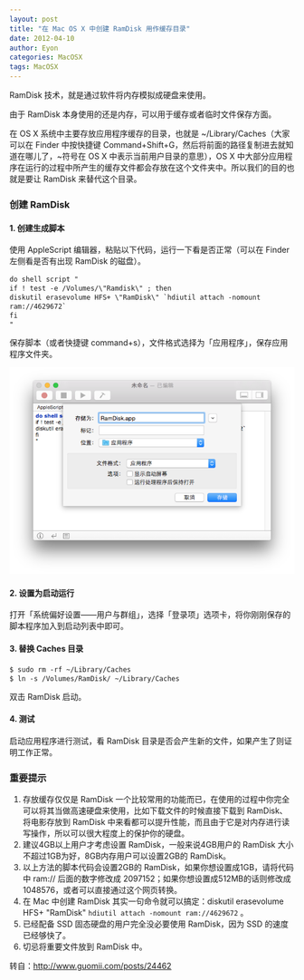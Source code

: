 ```yaml
---
layout: post
title: "在 Mac OS X 中创建 RamDisk 用作缓存目录"
date: 2012-04-10
author: Eyon
categories: MacOSX
tags: MacOSX
---
```



RamDisk 技术，就是通过软件将内存模拟成硬盘来使用。

由于 RamDisk 本身使用的还是内存，可以用于缓存或者临时文件保存方面。

在 OS X 系统中主要存放应用程序缓存的目录，也就是 ~/Library/Caches（大家可以在 Finder 中按快捷键 Command+Shift+G，然后将前面的路径复制进去就知道在哪儿了，~符号在 OS X 中表示当前用户目录的意思），OS X 中大部分应用程序在运行的过程中所产生的缓存文件都会存放在这个文件夹中。所以我们的目的也就是要让 RamDisk 来替代这个目录。

### 创建 RamDisk

#### 1. 创建生成脚本

使用 AppleScript 编辑器，粘贴以下代码，运行一下看是否正常（可以在 Finder 左侧看是否有出现 RamDisk 的磁盘）。

```
do shell script "
if ! test -e /Volumes/\"Ramdisk\" ; then
diskutil erasevolume HFS+ \"RamDisk\" `hdiutil attach -nomount ram://4629672`
fi
"
```

保存脚本（或者快捷键 command+s），文件格式选择为「应用程序」，保存应用程序文件夹。

![创建 RamDisk](/images/2012/2012-04-10-create_ramdisk_in_osx-1.png "创建 RamDisk")

#### 2. 设置为启动运行

打开「系统偏好设置——用户与群组」，选择「登录项」选项卡，将你刚刚保存的脚本程序加入到启动列表中即可。

#### 3. 替换 Caches 目录

```
$ sudo rm -rf ~/Library/Caches
$ ln -s /Volumes/RamDisk/ ~/Library/Caches
```

双击 RamDisk 启动。

#### 4. 测试

启动应用程序进行测试，看 RamDisk 目录是否会产生新的文件，如果产生了则证明工作正常。

### 重要提示

1. 存放缓存仅仅是 RamDisk 一个比较常用的功能而已，在使用的过程中你完全可以将其当做高速硬盘来使用，比如下载文件的时候直接下载到 RamDisk、将电影存放到 RamDisk 中来看都可以提升性能，而且由于它是对内存进行读写操作，所以可以很大程度上的保护你的硬盘。
2. 建议4GB以上用户才考虑设置 RamDisk，一般来说4GB用户的 RamDisk 大小不超过1GB为好，8GB内存用户可以设置2GB的 RamDisk。
3. 以上方法的脚本代码会设置2GB的 RamDisk，如果你想设置成1GB，请将代码中 ram:// 后面的数字修改成 2097152；如果你想设置成512MB的话则修改成1048576，或者可以直接通过这个网页转换。
4. 在 Mac 中创建 RamDisk 其实一句命令就可以搞定：diskutil erasevolume HFS+ \"RamDisk\" `hdiutil attach -nomount ram://4629672` 。
5. 已经配备 SSD 固态硬盘的用户完全没必要使用 RamDisk，因为 SSD 的速度已经够快了。
6. 切忌将重要文件放到 RamDisk 中。

转自：http://www.guomii.com/posts/24462